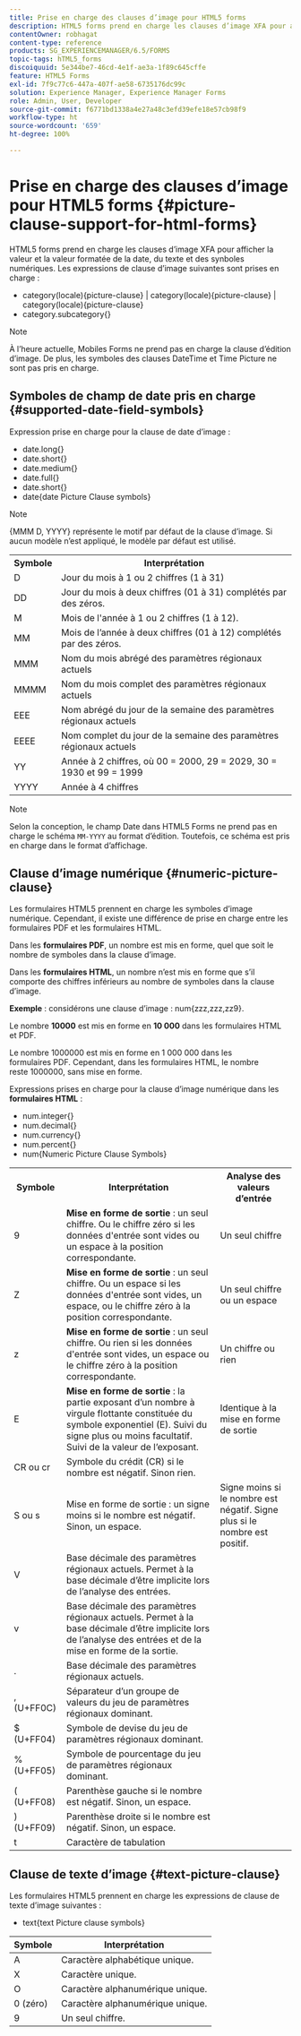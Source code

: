 ```yaml
---
title: Prise en charge des clauses d’image pour HTML5 forms
description: HTML5 forms prend en charge les clauses d’image XFA pour afficher la valeur et la valeur formatée de la date, du texte et des synboles numériques.
contentOwner: robhagat
content-type: reference
products: SG_EXPERIENCEMANAGER/6.5/FORMS
topic-tags: hTML5_forms
discoiquuid: 5e344be7-46cd-4e1f-ae3a-1f89c645cffe
feature: HTML5 Forms
exl-id: 7f9c77c6-447a-407f-ae58-6735176dc99c
solution: Experience Manager, Experience Manager Forms
role: Admin, User, Developer
source-git-commit: f6771bd1338a4e27a48c3efd39efe18e57cb98f9
workflow-type: ht
source-wordcount: '659'
ht-degree: 100%

---
```


# Prise en charge des clauses d’image pour HTML5 forms {#picture-clause-support-for-html-forms}

HTML5 forms prend en charge les clauses d’image XFA pour afficher la valeur et la valeur formatée de la date, du texte et des synboles numériques. Les expressions de clause d’image suivantes sont prises en charge :

* category(locale){picture-clause} | category(locale){picture-clause} | category(locale){picture-clause}
* category.subcategory{}

>[!NOTE]
>
>À l’heure actuelle, Mobiles Forms ne prend pas en charge la clause d’édition d’image. De plus, les symboles des clauses DateTime et Time Picture ne sont pas pris en charge.

## Symboles de champ de date pris en charge {#supported-date-field-symbols}

Expression prise en charge pour la clause de date d’image :

* date.long{}
* date.short{}
* date.medium{}
* date.full{}
* date.short{}
* date{date Picture Clause symbols}

>[!NOTE]
>
>{MMM D, YYYY} représente le motif par défaut de la clause d’image. Si aucun modèle n’est appliqué, le modèle par défaut est utilisé.

<table>
 <tbody>
  <tr>
   <th><strong>Symbole</strong></th>
   <th>Interprétation</th>
  </tr>
  <tr>
   <td>D</td>
   <td>Jour du mois à 1 ou 2 chiffres (1 à 31)</td>
  </tr>
  <tr>
   <td>DD</td>
   <td>Jour du mois à deux chiffres (01 à 31) complétés par des zéros.<br /> </td>
  </tr>
  <tr>
   <td>M</td>
   <td>Mois de l'année à 1 ou 2 chiffres (1 à 12).<br /> </td>
  </tr>
  <tr>
   <td>MM</td>
   <td>Mois de l’année à deux chiffres (01 à 12) complétés par des zéros.<br /> </td>
  </tr>
  <tr>
   <td>MMM</td>
   <td>Nom du mois abrégé des paramètres régionaux actuels<br /> </td>
  </tr>
  <tr>
   <td>MMMM</td>
   <td>Nom du mois complet des paramètres régionaux actuels<br /> </td>
  </tr>
  <tr>
   <td>EEE</td>
   <td>Nom abrégé du jour de la semaine des paramètres régionaux actuels<br /> </td>
  </tr>
  <tr>
   <td>EEEE</td>
   <td>Nom complet du jour de la semaine des paramètres régionaux actuels<br /> </td>
  </tr>
  <tr>
   <td>YY</td>
   <td>Année à 2 chiffres, où 00 = 2000, 29 = 2029, 30 = 1930 et 99 = 1999<br /> </td>
  </tr>
  <tr>
   <td>YYYY</td>
   <td>Année à 4 chiffres<br /> </td>
  </tr>
 </tbody>
</table>

>[!NOTE]
>
> Selon la conception, le champ Date dans HTML5 Forms ne prend pas en charge le schéma `MM-YYYY` au format d’édition. Toutefois, ce schéma est pris en charge dans le format d’affichage.

## Clause d’image numérique {#numeric-picture-clause}

Les formulaires HTML5 prennent en charge les symboles d’image numérique. Cependant, il existe une différence de prise en charge entre les formulaires PDF et les formulaires HTML.

Dans les **formulaires PDF**, un nombre est mis en forme, quel que soit le nombre de symboles dans la clause d’image.

Dans les **formulaires HTML**, un nombre n’est mis en forme que s’il comporte des chiffres inférieurs au nombre de symboles dans la clause d’image.

**Exemple** : considérons une clause d’image : num{zzz,zzz,zz9}.

Le nombre **10000** est mis en forme en **10 000** dans les formulaires HTML et PDF.

Le nombre 1000000 est mis en forme en 1 000 000 dans les formulaires PDF. Cependant, dans les formulaires HTML, le nombre reste 1000000, sans mise en forme.

Expressions prises en charge pour la clause d’image numérique dans les **formulaires HTML** :

* num.integer{}
* num.decimal{}
* num.currency{}
* num.percent{}
* num{Numeric Picture Clause Symbols}

<table>
 <tbody>
  <tr>
   <th><strong>Symbole</strong></th>
   <th><strong>Interprétation</strong></th>
   <th>Analyse des valeurs d’entrée</th>
  </tr>
  <tr>
   <td>9</td>
   <td><strong>Mise en forme de sortie</strong> : un seul chiffre. Ou le chiffre zéro si les données d'entrée sont vides ou un espace à la position correspondante.<br /> </td>
   <td>Un seul chiffre</td>
  </tr>
  <tr>
   <td>Z</td>
   <td><strong>Mise en forme de sortie</strong> : un seul chiffre. Ou un espace si les données d'entrée sont vides, un espace, ou le chiffre zéro à la position correspondante.<br /> </td>
   <td>Un seul chiffre ou un espace</td>
  </tr>
  <tr>
   <td>z</td>
   <td><strong>Mise en forme de sortie</strong> : un seul chiffre. Ou rien si les données d'entrée sont vides, un espace ou le chiffre zéro à la position correspondante.<br /> </td>
   <td>Un chiffre ou rien</td>
  </tr>
  <tr>
   <td>E</td>
   <td><strong>Mise en forme de sortie</strong> : la partie exposant d’un nombre à virgule flottante constituée du symbole exponentiel (E). Suivi du signe plus ou moins facultatif. Suivi de la valeur de l’exposant.<br /> </td>
   <td>Identique à la mise en forme de sortie</td>
  </tr>
  <tr>
   <td>CR ou cr<br /> </td>
   <td>Symbole du crédit (CR) si le nombre est négatif. Sinon rien.</td>
   <td><br type="_moz" /> </td>
  </tr>
  <tr>
   <td>S ou s<br /> </td>
   <td>Mise en forme de sortie : un signe moins si le nombre est négatif. Sinon, un espace.<br /> </td>
   <td>Signe moins si le nombre est négatif. Signe plus si le nombre est positif.</td>
  </tr>
  <tr>
   <td>V</td>
   <td>Base décimale des paramètres régionaux actuels. Permet à la base décimale d’être implicite lors de l’analyse des entrées.</td>
   <td><br type="_moz" /> </td>
  </tr>
  <tr>
   <td>v</td>
   <td>Base décimale des paramètres régionaux actuels. Permet à la base décimale d’être implicite lors de l’analyse des entrées et de la mise en forme de la sortie.</td>
   <td><br type="_moz" /> </td>
  </tr>
  <tr>
   <td>.</td>
   <td>Base décimale des paramètres régionaux actuels.</td>
   <td><br type="_moz" /> </td>
  </tr>
  <tr>
   <td>, (U+FF0C)</td>
   <td>Séparateur d’un groupe de valeurs du jeu de paramètres régionaux dominant.</td>
   <td><br type="_moz" /> </td>
  </tr>
  <tr>
   <td>$ (U+FF04)</td>
   <td>Symbole de devise du jeu de paramètres régionaux dominant.</td>
   <td><br type="_moz" /> </td>
  </tr>
  <tr>
   <td>% (U+FF05)</td>
   <td>Symbole de pourcentage du jeu de paramètres régionaux dominant.</td>
   <td><br type="_moz" /> </td>
  </tr>
  <tr>
   <td>( (U+FF08)</td>
   <td>Parenthèse gauche si le nombre est négatif. Sinon, un espace.</td>
   <td><br type="_moz" /> </td>
  </tr>
  <tr>
   <td>) (U+FF09)</td>
   <td>Parenthèse droite si le nombre est négatif. Sinon, un espace.</td>
   <td><br type="_moz" /> </td>
  </tr>
  <tr>
   <td>t</td>
   <td>Caractère de tabulation</td>
   <td><br type="_moz" /> </td>
  </tr>
 </tbody>
</table>

## Clause de texte d’image {#text-picture-clause}

Les formulaires HTML5 prennent en charge les expressions de clause de texte d’image suivantes :

* text{text Picture clause symbols}

| **Symbole** | **Interprétation** |
|---|---|
| A | Caractère alphabétique unique. |
| X | Caractère unique. |
| O | Caractère alphanumérique unique. |
| 0 (zéro) | Caractère alphanumérique unique. |
| 9 | Un seul chiffre. |
